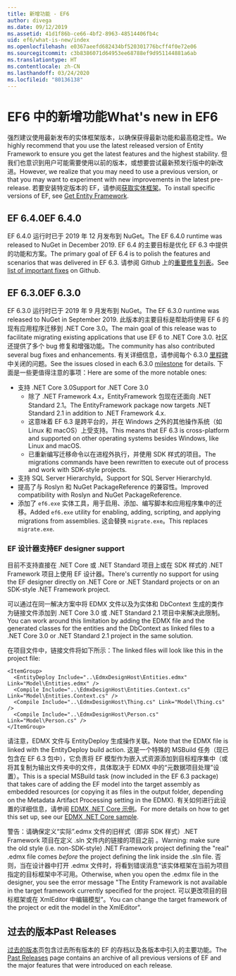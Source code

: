 ```yaml
---
title: 新增功能 - EF6
author: divega
ms.date: 09/12/2019
ms.assetid: 41d1f86b-ce66-4bf2-8963-48514406fb4c
uid: ef6/what-is-new/index
ms.openlocfilehash: e0367aeefd682434bf520301776bcff4f0e72e06
ms.sourcegitcommit: c3b8386071d64953ee68788ef9d951144881a6ab
ms.translationtype: HT
ms.contentlocale: zh-CN
ms.lasthandoff: 03/24/2020
ms.locfileid: "80136138"
---
```

# <a name="whats-new-in-ef6"></a><span data-ttu-id="38688-102">EF6 中的新增功能</span><span class="sxs-lookup"><span data-stu-id="38688-102">What's new in EF6</span></span>

<span data-ttu-id="38688-103">强烈建议使用最新发布的实体框架版本，以确保获得最新功能和最高稳定性。</span><span class="sxs-lookup"><span data-stu-id="38688-103">We highly recommend that you use the latest released version of Entity Framework to ensure you get the latest features and the highest stability.</span></span>
<span data-ttu-id="38688-104">但我们也意识到用户可能需要使用以前的版本，或想要尝试最新预发行版中的新改进。</span><span class="sxs-lookup"><span data-stu-id="38688-104">However, we realize that you may need to use a previous version, or that you may want to experiment with new improvements in the latest pre-release.</span></span>
<span data-ttu-id="38688-105">若要安装特定版本的 EF，请参阅[获取实体框架](~/ef6/fundamentals/install.md)。</span><span class="sxs-lookup"><span data-stu-id="38688-105">To install specific versions of EF, see [Get Entity Framework](~/ef6/fundamentals/install.md).</span></span>

## <a name="ef-640"></a><span data-ttu-id="38688-106">EF 6.4.0</span><span class="sxs-lookup"><span data-stu-id="38688-106">EF 6.4.0</span></span>

<span data-ttu-id="38688-107">EF 6.4.0 运行时已于 2019 年 12 月发布到 NuGet。</span><span class="sxs-lookup"><span data-stu-id="38688-107">The EF 6.4.0 runtime was released to NuGet in December  2019.</span></span> <span data-ttu-id="38688-108">EF 6.4 的主要目标是优化 EF 6.3 中提供的功能和方案。</span><span class="sxs-lookup"><span data-stu-id="38688-108">The primary goal of EF 6.4 is to polish the features and scenarios that was delivered in EF 6.3.</span></span> <span data-ttu-id="38688-109">请参阅 Github 上的[重要修复列表](https://github.com/dotnet/ef6/milestone/14?closed=1)。</span><span class="sxs-lookup"><span data-stu-id="38688-109">See [list of important fixes](https://github.com/dotnet/ef6/milestone/14?closed=1) on Github.</span></span>

## <a name="ef-630"></a><span data-ttu-id="38688-110">EF 6.3.0</span><span class="sxs-lookup"><span data-stu-id="38688-110">EF 6.3.0</span></span>

<span data-ttu-id="38688-111">EF 6.3.0 运行时已于 2019 年 9 月发布到 NuGet。</span><span class="sxs-lookup"><span data-stu-id="38688-111">The EF 6.3.0 runtime was released to NuGet in September 2019.</span></span> <span data-ttu-id="38688-112">此版本的主要目标是帮助将使用 EF 6 的现有应用程序迁移到 .NET Core 3.0。</span><span class="sxs-lookup"><span data-stu-id="38688-112">The main goal of this release was to facilitate migrating existing applications that use EF 6 to .NET Core 3.0.</span></span> <span data-ttu-id="38688-113">社区还提供了多个 bug 修复和增强功能。</span><span class="sxs-lookup"><span data-stu-id="38688-113">The community has also contributed several bug fixes and enhancements.</span></span> <span data-ttu-id="38688-114">有关详细信息，请参阅每个 6.3.0 [里程碑](https://github.com/aspnet/EntityFramework6/milestones?state=closed)中关闭的问题。</span><span class="sxs-lookup"><span data-stu-id="38688-114">See the issues closed in each 6.3.0 [milestone](https://github.com/aspnet/EntityFramework6/milestones?state=closed) for details.</span></span> <span data-ttu-id="38688-115">下面是一些更值得注意的事项：</span><span class="sxs-lookup"><span data-stu-id="38688-115">Here are some of the more notable ones:</span></span>

- <span data-ttu-id="38688-116">支持 .NET Core 3.0</span><span class="sxs-lookup"><span data-stu-id="38688-116">Support for .NET Core 3.0</span></span>
  - <span data-ttu-id="38688-117">除了 .NET Framework 4.x，EntityFramework 包现在还面向 .NET Standard 2.1。</span><span class="sxs-lookup"><span data-stu-id="38688-117">The EntityFramework package now targets .NET Standard 2.1 in addition to .NET Framework 4.x.</span></span>
  - <span data-ttu-id="38688-118">这意味着 EF 6.3 是跨平台的，并在 Windows 之外的其他操作系统（如 Linux 和 macOS）上受支持。</span><span class="sxs-lookup"><span data-stu-id="38688-118">This means that EF 6.3 is cross-platform and supported on other operating systems besides Windows, like Linux and macOS.</span></span>
  - <span data-ttu-id="38688-119">已重新编写迁移命令以在进程外执行，并使用 SDK 样式的项目。</span><span class="sxs-lookup"><span data-stu-id="38688-119">The migrations commands have been rewritten to execute out of process and work with SDK-style projects.</span></span>
- <span data-ttu-id="38688-120">支持 SQL Server HierarchyId。</span><span class="sxs-lookup"><span data-stu-id="38688-120">Support for SQL Server HierarchyId.</span></span>
- <span data-ttu-id="38688-121">提高了与 Roslyn 和 NuGet PackageReference 的兼容性。</span><span class="sxs-lookup"><span data-stu-id="38688-121">Improved compatibility with Roslyn and NuGet PackageReference.</span></span>
- <span data-ttu-id="38688-122">添加了 `ef6.exe` 实体工具，用于启用、添加、编写脚本和应用程序集中的迁移。</span><span class="sxs-lookup"><span data-stu-id="38688-122">Added `ef6.exe` utility for enabling, adding, scripting, and applying migrations from assemblies.</span></span> <span data-ttu-id="38688-123">这会替换 `migrate.exe`。</span><span class="sxs-lookup"><span data-stu-id="38688-123">This replaces `migrate.exe`.</span></span>

### <a name="ef-designer-support"></a><span data-ttu-id="38688-124">EF 设计器支持</span><span class="sxs-lookup"><span data-stu-id="38688-124">EF designer support</span></span>

<span data-ttu-id="38688-125">目前不支持直接在 .NET Core 或 .NET Standard 项目上或在 SDK 样式的 .NET Framework 项目上使用 EF 设计器。</span><span class="sxs-lookup"><span data-stu-id="38688-125">There's currently no support for using the EF designer directly on .NET Core or .NET Standard projects or on an SDK-style .NET Framework project.</span></span> 

<span data-ttu-id="38688-126">可以通过在同一解决方案中将 EDMX 文件以及为实体和 DbContext 生成的类作为链接文件添加到 .NET Core 3.0 或 .NET Standard 2.1 项目中来解决此限制。</span><span class="sxs-lookup"><span data-stu-id="38688-126">You can work around this limitation by adding the EDMX file and the generated classes for the entities and the DbContext as linked files to a .NET Core 3.0 or .NET Standard 2.1 project in the same solution.</span></span>

<span data-ttu-id="38688-127">在项目文件中，链接文件将如下所示：</span><span class="sxs-lookup"><span data-stu-id="38688-127">The linked files will look like this in the project file:</span></span>

``` csproj 
<ItemGroup>
  <EntityDeploy Include="..\EdmxDesignHost\Entities.edmx" Link="Model\Entities.edmx" />
  <Compile Include="..\EdmxDesignHost\Entities.Context.cs" Link="Model\Entities.Context.cs" />
  <Compile Include="..\EdmxDesignHost\Thing.cs" Link="Model\Thing.cs" />
  <Compile Include="..\EdmxDesignHost\Person.cs" Link="Model\Person.cs" />
</ItemGroup>
```

<span data-ttu-id="38688-128">请注意，EDMX 文件与 EntityDeploy 生成操作关联。</span><span class="sxs-lookup"><span data-stu-id="38688-128">Note that the EDMX file is linked with the EntityDeploy build action.</span></span> <span data-ttu-id="38688-129">这是一个特殊的 MSBuild 任务（现已包含在 EF 6.3 包中），它负责将 EF 模型作为嵌入式资源添加到目标程序集中（或将其复制为输出文件夹中的文件，具体取决于 EDMX 中的“元数据项目处理”设置）。</span><span class="sxs-lookup"><span data-stu-id="38688-129">This is a special MSBuild task (now included in the EF 6.3 package) that takes care of adding the EF model into the target assembly as embedded resources (or copying it as files in the output folder, depending on the Metadata Artifact Processing setting in the EDMX).</span></span> <span data-ttu-id="38688-130">有关如何进行此设置的详细信息，请参阅 [EDMX .NET Core 示例](https://aka.ms/EdmxDotNetCoreSample)。</span><span class="sxs-lookup"><span data-stu-id="38688-130">For more details on how to get this set up, see our [EDMX .NET Core sample](https://aka.ms/EdmxDotNetCoreSample).</span></span>

<span data-ttu-id="38688-131">警告：请确保定义“实际”.edmx 文件的旧样式（即非 SDK 样式）.NET Framework 项目在定义 .sln 文件内的链接的项目之前  。</span><span class="sxs-lookup"><span data-stu-id="38688-131">Warning: make sure the old style (i.e. non-SDK-style) .NET Framework project defining the "real" .edmx file comes _before_ the project defining the link inside the .sln file.</span></span> <span data-ttu-id="38688-132">否则，当在设计器中打开 .edmx 文件时，将看到错误消息“该实体框架在当前为项目指定的目标框架中不可用。</span><span class="sxs-lookup"><span data-stu-id="38688-132">Otherwise, when you open the .edmx file in the designer, you see the error message "The Entity Framework is not available in the target framework currently specified for the project.</span></span> <span data-ttu-id="38688-133">可以更改项目的目标框架或在 XmlEditor 中编辑模型”。</span><span class="sxs-lookup"><span data-stu-id="38688-133">You can change the target framework of the project or edit the model in the XmlEditor".</span></span>

## <a name="past-releases"></a><span data-ttu-id="38688-134">过去的版本</span><span class="sxs-lookup"><span data-stu-id="38688-134">Past Releases</span></span>

<span data-ttu-id="38688-135">[过去的版本](past-releases.md)页包含过去所有版本的 EF 的存档以及各版本中引入的主要功能。</span><span class="sxs-lookup"><span data-stu-id="38688-135">The [Past Releases](past-releases.md) page contains an archive of all previous versions of EF and the major features that were introduced on each release.</span></span>
